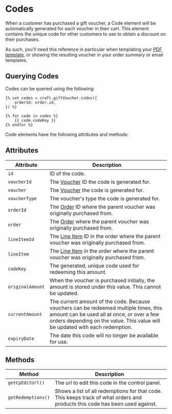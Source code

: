 # Codes

When a customer has purchased a gift voucher, a Code element will be automatically generated for each voucher in their cart. This element contains the unique code for other customers to use to obtain a discount on their purchases.

As such, you'll need this reference in particular when templating your [PDF template](docs:template-guide/pdf-template), or showing the resulting voucher in your order summary or email templates.

## Querying Codes

Codes can be queried using the following:

```twig
{% set codes = craft.giftVoucher.codes({
    orderId: order.id,
}) %}

{% for code in codes %}
    {{ code.codeKey }}
{% endfor %}
```

Code elements have the following attributes and methods:

## Attributes

Attribute | Description
--- | ---
`id` | ID of the code.
`voucherId` | The [Voucher](docs:models/vouchers) ID the code is generated for.
`voucher` | The [Voucher](docs:models/vouchers) the code is generated for.
`voucherType` | The voucher's type the code is generated for.
`orderId` | The [Order](https://docs.craftcms.com/commerce/api/v2/craft-commerce-elements-order.html) ID where the parent voucher was originally purchased from.
`order` | The [Order](https://docs.craftcms.com/commerce/api/v2/craft-commerce-elements-order.html) where the parent voucher was originally purchased from.
`lineItemId` | The [Line Item](https://docs.craftcms.com/commerce/api/v2/craft-commerce-models-lineitem.html) ID in the order where the parent voucher was originally purchased from.
`lineItem` | The [Line Item](https://docs.craftcms.com/commerce/api/v2/craft-commerce-models-lineitem.html) in the order where the parent voucher was originally purchased from.
`codeKey` | The generated, unique code used for redeeming this amount.
`originalAmount` | When the voucher is purchased initially, the amount is stored under this value. This cannot be updated.
`currentAmount` | The current amount of the code. Because vouchers can be redeemed multiple times, this amount can be used all at once, or over a few orders depending on the value. This value will be updated with each redemption.
`expiryDate` | The date this code will no longer be available for use.

## Methods

Method | Description
--- | ---
`getCpEditUrl()` | The url to edit this code in the control panel.
`getRedemptions()` | Shows a list of all redemptions for that code. This keeps track of what orders and products this code has been used against.
